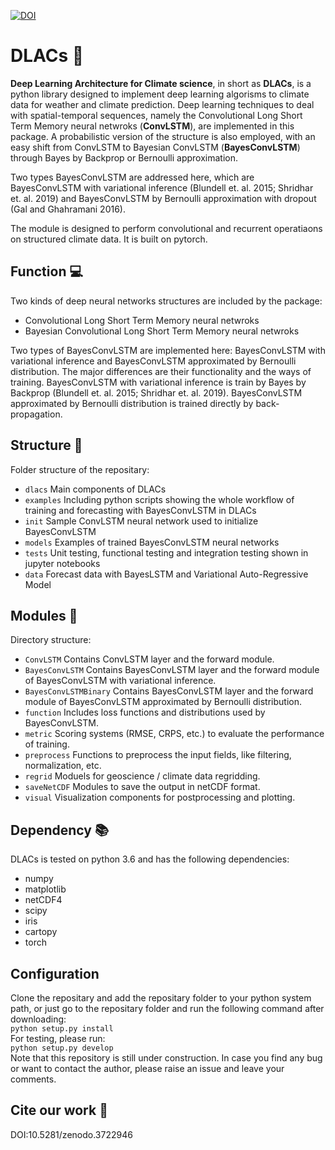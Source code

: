 [![DOI](https://zenodo.org/badge/DOI/10.5281/zenodo.3722946.svg)](https://doi.org/10.5281/zenodo.3722946)
# DLACs :crystal_ball:
**Deep Learning Architecture for Climate science**, in short as **DLACs**, is a python library designed to implement deep learning algorisms to climate data for weather and climate prediction. Deep learning techniques to deal with spatial-temporal sequences, namely the Convolutional Long Short Term Memory neural netwroks (**ConvLSTM**), are implemented in this package. A probabilistic version of the structure is also employed, with an easy shift from ConvLSTM to Bayesian ConvLSTM (**BayesConvLSTM**) through Bayes by Backprop or Bernoulli approximation. <br/> 

Two types BayesConvLSTM are addressed here, which are BayesConvLSTM with variational inference (Blundell et. al. 2015; Shridhar et. al. 2019) and BayesConvLSTM by Bernoulli approximation with dropout (Gal and Ghahramani 2016).<br>

The module is designed to perform convolutional and recurrent operatiaons on structured climate data. It is built on pytorch.<br/>

## Function :computer:
Two kinds of deep neural networks structures are included by the package:<br>
* Convolutional Long Short Term Memory neural netwroks <br/>
* Bayesian Convolutional Long Short Term Memory neural netwroks <br/>

Two types of BayesConvLSTM are implemented here: BayesConvLSTM with variational inference and BayesConvLSTM approximated by Bernoulli distribution. The major differences are their functionality and the ways of training. BayesConvLSTM with variational inference is train by Bayes by Backprop (Blundell et. al. 2015; Shridhar et. al. 2019). BayesConvLSTM approximated by Bernoulli distribution is trained directly by back-propagation.<br/>

## Structure :file_folder:
Folder structure of the repositary:<br>
* `dlacs` Main components of DLACs
* `examples` Including python scripts showing the whole workflow of training and forecasting with BayesConvLSTM in DLACs
* `init` Sample ConvLSTM neural network used to initialize BayesConvLSTM
* `models` Examples of trained BayesConvLSTM neural networks
* `tests` Unit testing, functional testing and integration testing shown in jupyter notebooks
* `data` Forecast data with BayesLSTM and Variational Auto-Regressive Model

## Modules :floppy_disk:
Directory structure:<br>
* `ConvLSTM` Contains ConvLSTM layer and the forward module.
* `BayesConvLSTM` Contains BayesConvLSTM layer and the forward module of BayesConvLSTM with variational inference.
* `BayesConvLSTMBinary` Contains BayesConvLSTM layer and the forward module of BayesConvLSTM approximated by Bernoulli distribution.
* `function` Includes loss functions and distributions used by BayesConvLSTM.
* `metric` Scoring systems (RMSE, CRPS, etc.) to evaluate the performance of training.
* `preprocess` Functions to preprocess the input fields, like filtering, normalization, etc.
* `regrid` Moduels for geoscience / climate data regridding.
* `saveNetCDF` Modules to save the output in netCDF format.
* `visual` Visualization components for postprocessing and plotting.

## Dependency :books:
DLACs is tested on python 3.6 and has the following dependencies:<br>
* numpy
* matplotlib
* netCDF4
* scipy
* iris
* cartopy
* torch

## Configuration
Clone the repositary and add the repositary folder to your python system path, or just go to the repositary folder and run the following command after downloading:<br>
`python setup.py install` <br/>
For testing, please run:<br>
`python setup.py develop`<br/>
Note that this repository is still under construction. In case you find any bug or want to contact the author, please raise an issue and leave your comments.

## Cite our work :gift_heart:
DOI:10.5281/zenodo.3722946
